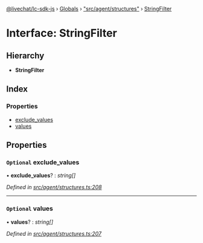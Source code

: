 [@livechat/lc-sdk-js](../README.md) › [Globals](../globals.md) › ["src/agent/structures"](../modules/_src_agent_structures_.md) › [StringFilter](_src_agent_structures_.stringfilter.md)

# Interface: StringFilter

## Hierarchy

* **StringFilter**

## Index

### Properties

* [exclude_values](_src_agent_structures_.stringfilter.md#optional-exclude_values)
* [values](_src_agent_structures_.stringfilter.md#optional-values)

## Properties

### `Optional` exclude_values

• **exclude_values**? : *string[]*

*Defined in [src/agent/structures.ts:208](https://github.com/livechat/lc-sdk-js/blob/3cb601c/src/agent/structures.ts#L208)*

___

### `Optional` values

• **values**? : *string[]*

*Defined in [src/agent/structures.ts:207](https://github.com/livechat/lc-sdk-js/blob/3cb601c/src/agent/structures.ts#L207)*
